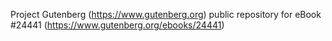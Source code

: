 Project Gutenberg (https://www.gutenberg.org) public repository for eBook #24441 (https://www.gutenberg.org/ebooks/24441)
